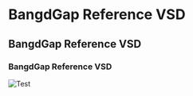 # BangdGap Reference VSD
## BangdGap Reference VSD
### BangdGap Reference VSD
![Test](/assets/images/san-juan-mountains.jpg "San Juan Mountains")
